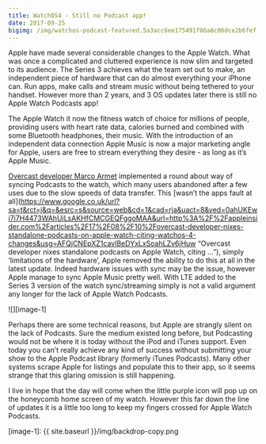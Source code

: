 ```yaml
---
title: WatchOS4 - Still no Podcast app!
date: 2017-09-25
bigimg: /img/watchos-podcast-featured.5a3acc6ee175491f86a8c06dce2b6fef.png
---
```


Apple have made several considerable changes to the Apple Watch. What was once a complicated and cluttered experience is now slim and targeted to its audience. The Series 3 achieves what the team set out to make, an independent piece of hardware that can do almost everything your iPhone can. Run apps, make calls and stream music without being tethered to your handset. However more than 2 years, and 3 OS updates later there is still no Apple Watch Podcasts app!

The Apple Watch it now the fitness watch of choice for millions of people, providing users with heart rate data, calories burned and combined with some Bluetooth headphones, their music. With the introduction of an independent data connection Apple Music is now a major marketing angle for Apple, users are free to stream everything they desire - as long as it’s Apple Music.  

[Overcast developer Marco Armet][1] implemented a round about way of syncing Podcasts to the watch, which many users abandoned after a few uses due to the slow speeds of data transfer. This [wasn’t the apps fault at all](https://www.google.co.uk/url?sa=t&rct=j&q=&esrc=s&source=web&cd=1&cad=rja&uact=8&ved=0ahUKEwi7i7H4473WAhUiLsAKHfCMCGEQFggoMAA&url=http%3A%2F%2Fappleinsider.com%2Farticles%2F17%2F08%2F10%2Fovercast-developer-nixes-standalone-podcasts-on-apple-watch-citing-watchos-4-changes&usg=AFQjCNEpXZ1cavlBeDYxLxSoahLZv6jHuw “Overcast developer nixes standalone podcasts on Apple Watch, citing ...”), simply ‘limitations of the hardware’, Apple removed the ability to do this at all in the latest update. Indeed hardware issues with sync may be the issue, however Apple manage to sync Apple Music pretty well. With LTE added to the Series 3 version of the watch sync/streaming simply is not a valid argument any longer for the lack of Apple Watch Podcasts. 

![][image-1]

Perhaps there are some technical reasons, but Apple are strangly silent on the lack of Podcasts. Sure the medium existed long before, but Podcasting would not be where it is today without the iPod and iTunes support. Even today you can’t really achieve any kind of success without submitting your show to the Apple Podcast library (formerly iTunes Podcasts). Many other systems scrape Apple for listings and populate this to their app, so it seems strange that this glaring omission is still happening. 

I live in hope that the day will come when the little purple icon will pop up on the honeycomb home screen of my watch. However this far down the line of updates it is a little too long to keep my fingers crossed for Apple Watch Podcasts.

[1]:	https://itunes.apple.com/us/app/overcast-podcast-player/id888422857?ls=1&mt=8&at=11lIuy&ct=site-frontpage

[image-1]:	{{ site.baseurl }}/img/backdrop-copy.png